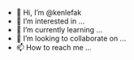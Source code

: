 - 👋 Hi, I’m @kenlefak
- 👀 I’m interested in ...
- 🌱 I’m currently learning ...
- 💞️ I’m looking to collaborate on ...
- 📫 How to reach me ...

<!---
kenlefak/kenlefak is a ✨ special ✨ repository because its `README.md` (this file) appears on your GitHub profile.
You can click the Preview link to take a look at your changes.
--->
